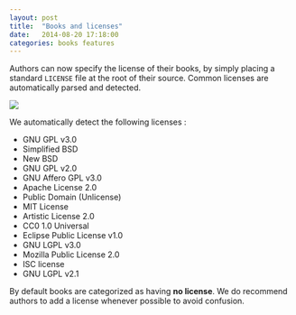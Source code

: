 ```yaml
---
layout: post
title:  "Books and licenses"
date:   2014-08-20 17:18:00
categories: books features
---
```

Authors can now specify the license of their books, by simply placing a standard `LICENSE` file at the root of their source. Common licenses are automatically parsed and detected.

<!-- more -->

![](https://31.media.tumblr.com/39b014eb32b6cc81e042cb6c5e9298b6/tumblr_inline_namj5cOAUs1sm1xn2.png)

We automatically detect the following licenses :

- GNU GPL v3.0
- Simplified BSD
- New BSD
- GNU GPL v2.0
- GNU Affero GPL v3.0
- Apache License 2.0
- Public Domain (Unlicense)
- MIT License
- Artistic License 2.0
- CC0 1.0 Universal
- Eclipse Public License v1.0
- GNU LGPL v3.0
- Mozilla Public License 2.0
- ISC license
- GNU LGPL v2.1

By default books are categorized as having **no license**. We do recommend authors to add a license whenever possible to avoid confusion.

